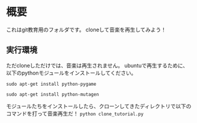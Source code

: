 # **概要**
これはgit教育用のフォルダです。
cloneして音楽を再生してみよう！

## **実行環境**
ただcloneしただけでは、音楽は再生されません。
ubuntuで再生するために、以下のpythonモジュールをインストールしてください。

`sudo apt-get install python-pygame`

`sudo apt-get install python-mutagen`

モジュールたちをインストールしたら、クローンしてきたディレクトリで以下のコマンドを打って音楽再生だ！
`python clone_tutorial.py`
